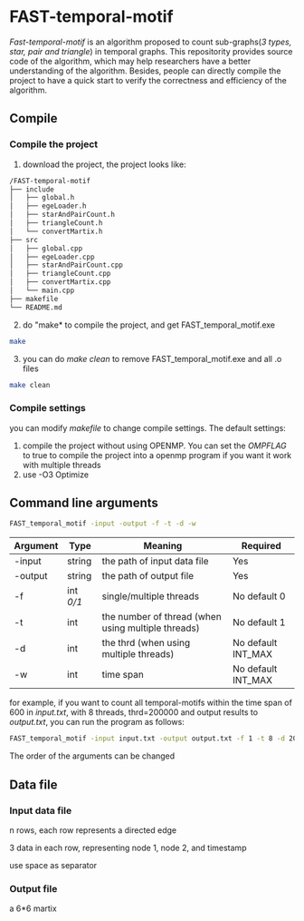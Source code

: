 # FAST-temporal-motif
*Fast-temporal-motif* is an algorithm proposed to count sub-graphs(*3 types, star, pair and triangle*) in temporal graphs. This repositority provides source code of the algorithm, which may help researchers have a better understanding of the algorithm. Besides, people can directly compile the project to have a quick start to verify the correctness and efficiency of the algorithm.

## Compile
### Compile the project
1. download the project, the project looks like:
```bash
/FAST-temporal-motif
├── include
│   ├── global.h
│   ├── egeLoader.h
│   ├── starAndPairCount.h
│   ├── triangleCount.h
│   └── convertMartix.h
├── src
│   ├── global.cpp
│   ├── egeLoader.cpp
│   ├── starAndPairCount.cpp
│   ├── triangleCount.cpp
│   ├── convertMartix.cpp
│   └── main.cpp
├── makefile
└── README.md
```

2. do "make* to compile the project, and get FAST_temporal_motif.exe
```bash
make
```

3. you can do *make clean* to remove FAST_temporal_motif.exe and all .o files
```bash
make clean
```

### Compile settings
you can modify *makefile* to change compile settings. The default settings:
1. compile the project without using OPENMP. You can set the *OMPFLAG* to true to compile the project into a openmp program if you want it work with multiple threads
2. use -O3 Optimize

## Command line arguments
```bash
FAST_temporal_motif -input -output -f -t -d -w
```
| Argument | Type      | Meaning                                                           | Required                   |
|----------- |----------|--------------------------------------------------|----------------------|
| -input       | string     | the path of input data file                                 | Yes                            |
| -output    | string      | the path of output file                                      | Yes                            |
| -f              | int *0/1* | single/multiple threads                                       | No default 0             |
| -t              | int           | the number of thread (when using multiple threads) |  No default 1              |
| -d             | int          | the thrd (when using multiple threads)                        | No default INT_MAX |
| -w            | int           | time span                                                          | No default INT_MAX |

for example, if you want to count all temporal-motifs within the time span of 600 in *input.txt*, with 8 threads, thrd=200000 and output results to *output.txt*, you can run the program as follows:
```bash
FAST_temporal_motif -input input.txt -output output.txt -f 1 -t 8 -d 200000 -w 600
```
The order of the arguments can be changed

## Data file
### Input data file
n rows, each row represents a directed edge

3 data in each row, representing node 1, node 2, and timestamp

use space as separator
### Output file
a 6*6 martix
